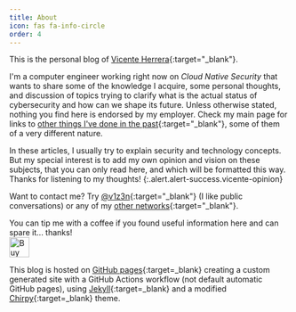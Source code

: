 ```yaml
---
title: About
icon: fas fa-info-circle
order: 4
---
```


This is the personal blog of [Vicente Herrera](https://vicenteherrera.com){:target="_blank"}.

I'm a computer engineer working right now on _Cloud Native Security_ that wants to share some of the knowledge I acquire, some personal thoughts, and discussion of topics trying to clarify what is the actual status of cybersecurity and how can we shape its future. Unless otherwise stated, nothing you find here is endorsed by my employer. Check my main page for links to [other things I've done in the past](https://vicenteherrera.com){:target="_blank"}, some of them of a very different nature.

In these articles, I usually try to explain security and technology concepts. But my special interest is to add my own opinion and vision on these subjects, that you can only read here, and which will be formatted this way. Thanks for listening to my thoughts!
{:.alert.alert-success.vicente-opinion}

Want to contact me? Try [<i class="fab fa-twitter" style="color:#1DA1F2;" aria-hidden="true"></i>@v1z3n](https://twitter.com/v1z3n){:target="_blank"} (I like public conversations) or any of my [other networks](https://vicenteherrera.com){:target="_blank"}.

You can tip me with a coffee if you found useful information here and can spare it... thanks!  
<a href='https://ko-fi.com/R5R77UF84' target='_blank'><img height='36' style='border:0px;height:36px;' src='https://cdn.ko-fi.com/cdn/kofi2.png?v=3' border='0' alt='Buy Me a Coffee at ko-fi.com' /></a>  

This blog is hosted on [GitHub pages](https://pages.github.com/){:target=_blank} creating a custom generated site with a GitHub Actions workflow (not default automatic GitHub pages), using [Jekyll](https://jekyllrb.com/){:target=_blank} and a modified [Chirpy](https://github.com/cotes2020/jekyll-theme-chirpy){:target=_blank} theme.